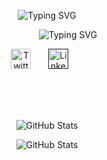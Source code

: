 <p align="center">
   <img src="https://github.com/startup-dreamer/startup-dreamer/assets/106421807/0159c9dd-78be-4086-a445-2e01553cf750" alt="Typing SVG" />
</p>

<p align="center">
   &nbsp;&nbsp;&nbsp;&nbsp;&nbsp;&nbsp;&nbsp;&nbsp;&nbsp;
      &nbsp;&nbsp;&nbsp;&nbsp;&nbsp;&nbsp;&nbsp;<img src="https://readme-typing-svg.demolab.com?font=Times+new+Roman&weight=500&size=22&pause=1000&color=FB8C00&vCenter=true&width=440&height=45&lines=Web3+Enthusiast+and+Blockchain+Developer;Building+projects%2C+Contributing+to+Open+Source" alt="Typing SVG" />
</p>


<p align="center">
  <a href="https://twitter.com/Startup_dmr"><img width="32px" alt="Twitter" title="Twitter" src="https://github.com/startup-dreamer/startup-dreamer/assets/106421807/185b2438-c597-4270-83aa-5be4c8edd76a"/></a>
  &#8287;&#8287;&#8287;&#8287;&#8287;
  <a href=""><img width="32px" alt="LinkedIn" title="LinkedIn" src="https://github.com/startup-dreamer/startup-dreamer/assets/106421807/ce32af85-b56e-46e0-9403-f023f03cc6ca"/></a>
  &#8287;&#8287;&#8287;&#8287;&#8287;
</p>
<br>
<br>
<br>
<p align="center">
  <img src="https://github-readme-stats.vercel.app/api?username=startup-dreamer&theme=vision-friendly-dark&hide_border=false&include_all_commits=true&count_private=true&border_color=6495ED" alt="GitHub Stats" />
</p>
<p align="center">
  <img src="https://github-readme-streak-stats.herokuapp.com/?user=startup-dreamer&theme=vision-friendly-dark&hide_border=false&border_color=ffffff" alt="GitHub Stats" />
</p>
<!-- <br/><br/>
<a herf='https://github.com/startup-dreamer/NFT-Lending-Borrowing-protocol'>
  <img  align="left" src="https://github-readme-stats.vercel.app/api/pin/?username=startup-dreamer&repo=NFT-Lending-Borrowing-protocol&theme=vision-friendly-dark&hide_border=false&include_all_commits=true&count_private=true&border_color=6495ED&title_color=ffffff" alt="GitHub Stats" /></a> -->

